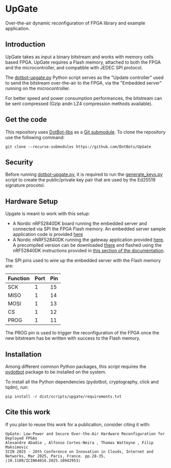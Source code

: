 # UpGate

Over-the-air dynamic reconfiguration of FPGA library and example application.

## Introduction

UpGate takes as input a binary bitstream and works with memory cells based FPGA.
UpGate requires a Flash memory, attached to both the FPGA and the microcontroller,
and compatible with JEDEC SPI protocol.

The [dotbot-upgate.py](../dist/scripts/dotbot-upgate.py) Python
script serves as the "Update controller" used to send the bitstream over-the-air
to the FPGA, via the "Embedded server" running on the microcontroller.

For better speed and power consumption performances, the bitstream can be sent
compressed (Gzip andn LZ4 compression methods available).

## Get the code

This repository uses [DotBot-libs](https://github.com/DotBots/DotBot-libs) as a
[Git submodule](https://git-scm.com/book/en/v2/Git-Tools-Submodules).
To clone the repository use the following command:

```
git clone --recurse-submodules https://github.com/DotBots/UpGate
```

## Security

Before running [dotbot-upgate.py](../dist/scripts/dotbot-upgate.py), it is
required to run the [generate_keys.py](../dist/scripts/generate_keys.py) script
to create the public/private key pair that are used by the Ed25519 signature
procotol.

## Hardware Setup

Upgate is meant to work with this setup:
- A Nordic nRF52840DK board running the embedded server and connected via SPI the
  FPGA Flash memory. An embedded server sample application code is provided
  [here](https://github.com/DotBots/UpGate/tree/main/app/app)
- A Nordic nNRF52840DK running the gateway application provided
  [here](https://github.com/DotBots/Dotbot-firmware/tree/main/projects/dotbot_gateway).
  A precompiled version can be downloaded
  [there](https://github.com/DotBots/DotBot-firmware/releases/download/REL-1.17/dotbot_gateway-nrf52840dk.hex)
  and flashed using the nRF52840DK instructions provided in
  [this section of the documentation](https://dotbot-firmware.readthedocs.io/en/latest/getting_started.html#download-and-flash-the-dotbot-gateway-application-firmware).

The SPI pins used to wire up the embedded server with the Flash memory are:

| Function | Port | Pin |
| -------- | ---- | --- |
| SCK      |    1 |  15 |
| MISO     |    1 |  14 |
| MOSI     |    1 |  13 |
| CS       |    1 |  12 |
| PROG     |    1 |  11 |

The PROG pin is used to trigger the reconfiguration of the FPGA once the new
bitstream has be written with success to the Flash memory.

## Installation

Among different common Python packages, this script requires the
[pydotbot](https://pypi.org/project/pydotbot/) package to be installed on the
system.

To install all the Python dependencies (pydotbot, cryptography, click and tqdm), run:

```
pip install -r dist/scripts/upgate/requirements.txt
```

## Cite this work

If you plan to reuse this work for a publication, consider citing it with:

```
UpGate: Low-Power and Secure Over-the-Air Hardware Reconfiguration for Deployed FPGAs
Alexandre Abadie , Alfonso Cortes-Neira , Thomas Watteyne , Filip Maksimovic
ICIN 2025 - 28th Conference on Innovation in Clouds, Internet and Networks, Mar 2025, Paris, France. pp.28-35, ⟨10.1109/ICIN64016.2025.10942953⟩
```
